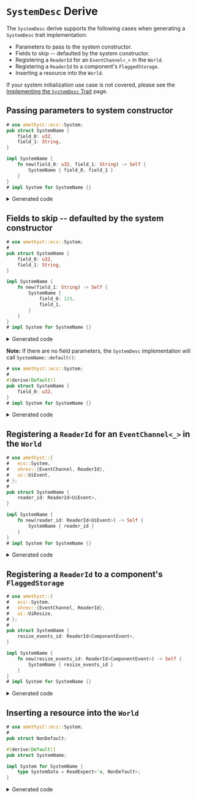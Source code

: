 # `SystemDesc` Derive

The `SystemDesc` derive supports the following cases when generating a `SystemDesc` trait implementation:

- Parameters to pass to the system constructor.
- Fields to skip -- defaulted by the system constructor.
- Registering a `ReaderId` for an `EventChannel<_>` in the `World`.
- Registering a `ReaderId` to a component's `FlaggedStorage`.
- Inserting a resource into the `World`.

If your system initialization use case is not covered, please see the
[Implementing the `SystemDesc` Trait] page.

## Passing parameters to system constructor

```rust
# use amethyst::ecs::System;
pub struct SystemName {
    field_0: u32,
    field_1: String,
}

impl SystemName {
    fn new(field_0: u32, field_1: String) -> Self {
        SystemName { field_0, field_1 }
    }
}
# impl System for SystemName {}
```

<details>
<summary>Generated code</summary>

```rust
# use amethyst::ecs::System;
# 
# pub struct SystemName {
#   field_0: u32,
#   field_1: String,
# }
# 
# impl SystemName {
#   fn new(field_0: u32, field_1: String) -> Self {
#       SystemName { field_0, field_1 }
#   }
# }
# 
# impl System for SystemName {}
# 
/// Builds a `SystemName`.
#[derive(Default, Debug)]
pub struct SystemNameDesc {
    field_0: u32,
    field_1: String,
}

impl SystemNameDesc {
    fn new(field_0: u32, field_1: String) -> Self {
        SystemNameDesc { field_0, field_1 }
    }
}

impl<'a, 'b> ::amethyst::core::SystemDesc<'a, 'b, SystemName> for SystemNameDesc {
    fn build(self, world: &mut ::amethyst::ecs::World) -> SystemName {
        <SystemName as ::amethyst::ecs::System<'_>>::SystemData::setup(world);

        SystemName::new(self.field_0, self.field_1)
    }
}
```

</details>

## Fields to skip -- defaulted by the system constructor

```rust
# use amethyst::ecs::System;
# 
pub struct SystemName {
    field_0: u32,
    field_1: String,
}

impl SystemName {
    fn new(field_1: String) -> Self {
        SystemName {
            field_0: 123,
            field_1,
        }
    }
}
# impl System for SystemName {}
```

<details>
<summary>Generated code</summary>

```rust
# use amethyst::ecs::System;
# 
# pub struct SystemName {
#   field_0: u32,
#   field_1: String,
# }
# 
# impl SystemName {
#   fn new(field_1: String) -> Self {
#       SystemName {
#           field_0: 123,
#           field_1,
#       }
#   }
# }
# 
# impl System for SystemName {}
# 
/// Builds a `SystemName`.
#[derive(Default, Debug)]
pub struct SystemNameDesc {
    field_1: String,
}

impl SystemNameDesc {
    fn new(field_1: String) -> Self {
        SystemNameDesc { field_1 }
    }
}

impl<'a, 'b> ::amethyst::core::SystemDesc<'a, 'b, SystemName> for SystemNameDesc {
    fn build(self, world: &mut ::amethyst::ecs::World) -> SystemName {
        <SystemName as ::amethyst::ecs::System<'_>>::SystemData::setup(world);

        SystemName::new(self.field_1)
    }
}
```

</details>

**Note:** If there are no field parameters, the `SystemDesc` implementation
will call  `SystemName::default()`:

```rust
# use amethyst::ecs::System;
# 
#[derive(Default)]
pub struct SystemName {
    field_0: u32,
}
# impl System for SystemName {}
```

<details>
<summary>Generated code</summary>

```rust
# use amethyst::ecs::System;
# 
# #[derive(Default)]
# pub struct SystemName {
#   field_0: u32,
# }
# 
# impl System for SystemName {}
# 
/// Builds a `SystemName`.
#[derive(Debug)]
pub struct SystemNameDesc {}

impl Default for SystemNameDesc {
    fn default() -> Self {
        SystemNameDesc {}
    }
}

impl<'a, 'b> ::amethyst::core::SystemDesc<'a, 'b, SystemName> for SystemNameDesc {
    fn build(self, world: &mut ::amethyst::ecs::World) -> SystemName {
        <SystemName as ::amethyst::ecs::System<'_>>::SystemData::setup(world);

        SystemName::default()
    }
}
```

</details>

## Registering a `ReaderId` for an `EventChannel<_>` in the `World`

```rust
# use amethyst::{
#   ecs::System,
#   shrev::{EventChannel, ReaderId},
#   ui::UiEvent,
# };
# 
pub struct SystemName {
    reader_id: ReaderId<UiEvent>,
}

impl SystemName {
    fn new(reader_id: ReaderId<UiEvent>) -> Self {
        SystemName { reader_id }
    }
}
# impl System for SystemName {}
```

<details>
<summary>Generated code</summary>

```rust
# use amethyst::{
#   ecs::System,
#   shrev::{EventChannel, ReaderId},
#   ui::UiEvent,
# };
# 
# pub struct SystemName {
#   reader_id: ReaderId<UiEvent>,
# }
# 
# impl SystemName {
#   fn new(reader_id: ReaderId<UiEvent>) -> Self {
#       SystemName { reader_id }
#   }
# }
# 
# impl System for SystemName {}
# 
/// Builds a `SystemName`.
#[derive(Debug)]
pub struct SystemNameDesc;

impl Default for SystemNameDesc {
    fn default() -> Self {
        SystemNameDesc {}
    }
}

impl<'a, 'b> ::amethyst::core::SystemDesc<'a, 'b, SystemName> for SystemNameDesc {
    fn build(self, world: &mut ::amethyst::ecs::World) -> SystemName {
        <SystemName as ::amethyst::ecs::System<'_>>::SystemData::setup(world);

        let reader_id = world.fetch_mut::<EventChannel<UiEvent>>().register_reader();

        SystemName::new(reader_id)
    }
}
```

</details>

## Registering a `ReaderId` to a component's `FlaggedStorage`

```rust
# use amethyst::{
#   ecs::System,
#   shrev::{EventChannel, ReaderId},
#   ui::UiResize,
# };
# 
pub struct SystemName {
    resize_events_id: ReaderId<ComponentEvent>,
}

impl SystemName {
    fn new(resize_events_id: ReaderId<ComponentEvent>) -> Self {
        SystemName { resize_events_id }
    }
}
# impl System for SystemName {}
```

<details>
<summary>Generated code</summary>

```rust
# use amethyst::{
#   ecs::System,
#   shrev::{EventChannel, ReaderId},
#   ui::UiResize,
# };
# 
# pub struct SystemName {
#   resize_events_id: ReaderId<ComponentEvent>,
# }
# 
# impl SystemName {
#   fn new(resize_events_id: ReaderId<ComponentEvent>) -> Self {
#       SystemName { resize_events_id }
#   }
# }
# 
# impl System for SystemName {}
# 
/// Builds a `SystemName`.
#[derive(Debug)]
pub struct SystemNameDesc;

impl Default for SystemNameDesc {
    fn default() -> Self {
        SystemNameDesc {}
    }
}

impl<'a, 'b> ::amethyst::core::SystemDesc<'a, 'b, SystemName> for SystemNameDesc {
    fn build(self, world: &mut ::amethyst::ecs::World) -> SystemName {
        <SystemName as ::amethyst::ecs::System<'_>>::SystemData::setup(world);

        let resize_events_id = WriteStorage::<UiResize>::fetch(&world).register_reader();

        SystemName::new(resize_events_id)
    }
}
```

</details>

## Inserting a resource into the `World`

```rust
# use amethyst::ecs::System;
# 
pub struct NonDefault;

#[derive(Default)]
pub struct SystemName;

impl System for SystemName {
    type SystemData = ReadExpect<'a, NonDefault>;
}
```

<details>
<summary>Generated code</summary>

```rust
# use amethyst::ecs::System;
# 
# pub struct NonDefault;
# 
# #[derive(Default)]
# pub struct SystemName;
# 
# impl System for SystemName {
#   type SystemData = ReadExpect<'a, NonDefault>;
# }
# 
/// Builds a `SystemName`.
#[derive(Debug)]
pub struct SystemNameDesc;

impl Default for SystemNameDesc {
    fn default() -> Self {
        SystemNameDesc {}
    }
}

impl<'a, 'b> ::amethyst::core::SystemDesc<'a, 'b, SystemName> for SystemNameDesc {
    fn build(self, world: &mut ::amethyst::ecs::World) -> SystemName {
        <SystemName as ::amethyst::ecs::System<'_>>::SystemData::setup(world);

        world.insert(NonDefault);

        SystemName::default()
    }
}
```

</details>

[implementing the `systemdesc` trait]: ./implementing_the_system_desc_trait.html
